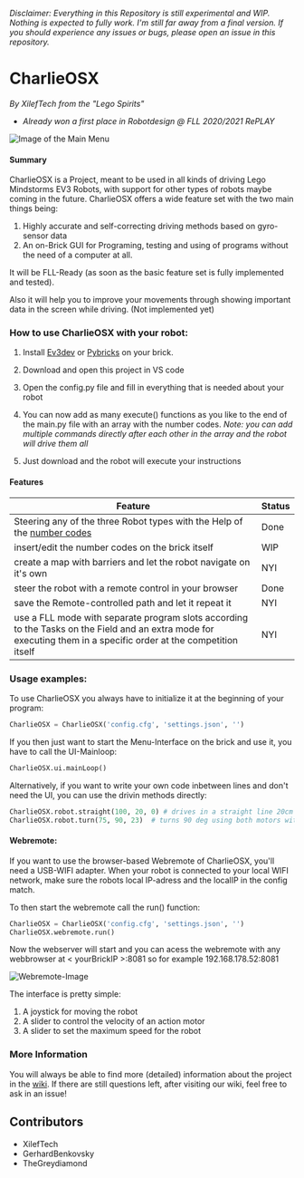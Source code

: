 *Disclaimer: Everything in this Repository is still experimental and WIP. Nothing is expected to fully work.
I'm still far away from a final version. If you should experience any issues or bugs, please open an issue in this repository.*

# CharlieOSX
*By XilefTech from the "Lego Spirits"*
- *Already won a first place in Robotdesign @ FLL 2020/2021 RePLAY*

![Image of the Main Menu](https://i.pinimg.com/474x/38/bf/b9/38bfb9bd54bc9f610f0fcf08225d95ac.jpg)

#### Summary
CharlieOSX is a Project, meant to be used in all kinds of driving Lego Mindstorms EV3 Robots, with support for other types of robots maybe coming in the future.
CharlieOSX offers a wide feature set with the two main things being:
1. Highly accurate and self-correcting driving methods based on gyro-sensor data
2. An on-Brick GUI for Programing, testing and using of programs without the need of a computer at all.

It will be FLL-Ready (as soon as the basic feature set is fully implemented and tested).

Also it will help you to improve your movements through showing important data in the screen while driving. (Not implemented yet)

### How to use CharlieOSX with your robot:
1. Install [Ev3dev](ev3dev.org/docs/getting-started) or [Pybricks](https://docs.pybricks.com/en/latest/start_ev3.html) on your brick.

2. Download and open this project in VS code
3. Open the config.py file and fill in everything that is needed about your robot
4. You can now add as many execute() functions as you like to the end of the main.py file with an array with the number codes. *Note: you can add multiple commands directly after each other in the array and the robot will drive them all*
5. Just download and the robot will execute your instructions

#### Features
|Feature       | Status     |
|-------|----------|
| Steering any of the three Robot types with the Help of the [number codes](https://docs.google.com/spreadsheets/d/1DmdYeWCkykAH5O6e8qv4fGR5aR4e66AjW1zxPTqASJo/edit?usp=sharing) | Done |
| insert/edit the number codes on the brick itself | WIP |
| create a map with barriers and let the robot navigate on it's own   | NYI |
| steer the robot with a remote control in your browser | Done |
| save the Remote-controlled path and let it repeat it   | NYI |
| use a FLL mode with separate program slots according to the Tasks on the Field and an extra mode for executing them in a specific order at the competition itself   | NYI |


### Usage examples:
To use CharlieOSX you always have to initialize it at the beginning of your program:
```Python
CharlieOSX = CharlieOSX('config.cfg', 'settings.json', '')
```
If you then just want to start the Menu-Interface on the brick and use it, you have to call the UI-Mainloop:
```Python
CharlieOSX.ui.mainLoop()
```
Alternatively, if you want to write your own code inbetween lines and don't need the UI, you can use the drivin methods directly:
```Python
CharlieOSX.robot.straight(100, 20, 0) # drives in a straight line 20cm with 100% speed
CharlieOSX.robot.turn(75, 90, 23)  # turns 90 deg using both motors with 75% speed
```
#### Webremote:
If you want to use the browser-based Webremote of CharlieOSX, you'll need a USB-WIFI adapter. When your robot is connected to your local WIFI network, make sure the robots local IP-adress and the localIP in the config match.

To then start the webremote call the run() function:
```Python
CharlieOSX = CharlieOSX('config.cfg', 'settings.json', '')
CharlieOSX.webremote.run()
```
Now the webserver will start and you can acess the webremote with any webbrowser at < yourBrickIP >:8081 so for example 192.168.178.52:8081

![Webremote-Image](https://user-images.githubusercontent.com/52332196/98609202-0ddb4700-22ed-11eb-9de7-c34cd266c071.png)

The interface is pretty simple:
1. A joystick for moving the robot
2. A slider to control the velocity of an action motor
3. A slider to set the maximum speed for the robot

### More Information
You will always be able to find more (detailed) information about the project in the [wiki](https://github.com/XilefTech/CharlieOSX/wiki).
If there are still questions left, after visiting our wiki, feel free to ask in an issue!

## Contributors
- XilefTech
- GerhardBenkovsky
- TheGreydiamond
